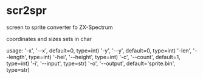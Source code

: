 # scr2spr
screen to sprite converter fo ZX-Spectrum

coordinates and sizes sets in char

usage:
'-x', '--x', default=0, type=int)
'-y', '--y', default=0, type=int)
'-len', '--length', type=int)
'-hei', '--height', type=int)
'-c', '--count', default=1, type=int)
'-i', '--input', type=str)
'-o', '--output', default='sprite.bin', type=str)
